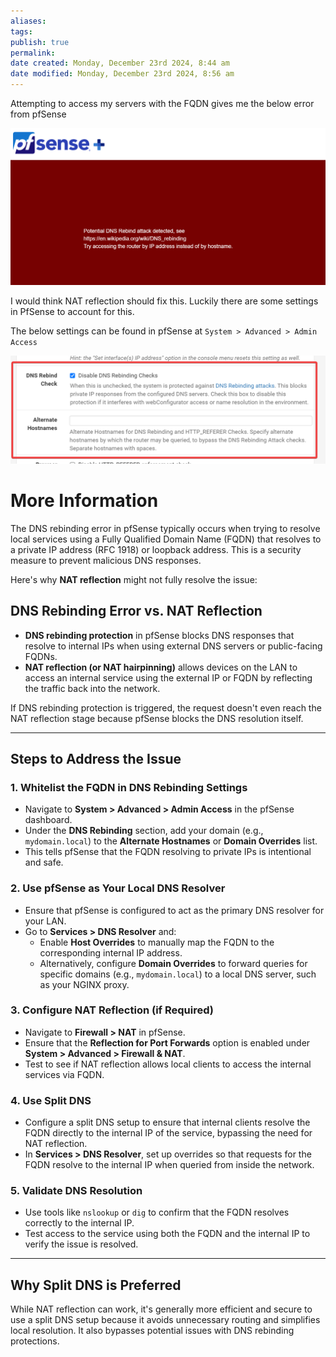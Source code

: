 ```yaml
---
aliases: 
tags: 
publish: true
permalink:
date created: Monday, December 23rd 2024, 8:44 am
date modified: Monday, December 23rd 2024, 8:56 am
---
```

Attempting to access my servers with the FQDN gives me the below error from pfSense

![](_attachments/file-20241223085655232.png)

I would think NAT reflection should fix this.  Luckily there are some settings in PfSense to account for this.

The below settings can be found in pfSense at `System > Advanced > Admin Access`

![](_attachments/file-20241223085658267.png)

# More Information

The DNS rebinding error in pfSense typically occurs when trying to resolve local services using a Fully Qualified Domain Name (FQDN) that resolves to a private IP address (RFC 1918) or loopback address. This is a security measure to prevent malicious DNS responses.

Here's why **NAT reflection** might not fully resolve the issue:

## DNS Rebinding Error vs. NAT Reflection

- **DNS rebinding protection** in pfSense blocks DNS responses that resolve to internal IPs when using external DNS servers or public-facing FQDNs.
- **NAT reflection (or NAT hairpinning)** allows devices on the LAN to access an internal service using the external IP or FQDN by reflecting the traffic back into the network.

If DNS rebinding protection is triggered, the request doesn't even reach the NAT reflection stage because pfSense blocks the DNS resolution itself.

* * *

## Steps to Address the Issue

### 1. **Whitelist the FQDN in DNS Rebinding Settings**

- Navigate to **System > Advanced > Admin Access** in the pfSense dashboard.
- Under the **DNS Rebinding** section, add your domain (e.g., `mydomain.local`) to the **Alternate Hostnames** or **Domain Overrides** list.
- This tells pfSense that the FQDN resolving to private IPs is intentional and safe.

### 2. **Use pfSense as Your Local DNS Resolver**

- Ensure that pfSense is configured to act as the primary DNS resolver for your LAN.
- Go to **Services > DNS Resolver** and:
    - Enable **Host Overrides** to manually map the FQDN to the corresponding internal IP address.
    - Alternatively, configure **Domain Overrides** to forward queries for specific domains (e.g., `mydomain.local`) to a local DNS server, such as your NGINX proxy.

### 3. **Configure NAT Reflection (if Required)**

- Navigate to **Firewall > NAT** in pfSense.
- Ensure that the **Reflection for Port Forwards** option is enabled under **System > Advanced > Firewall & NAT**.
- Test to see if NAT reflection allows local clients to access the internal services via FQDN.

### 4. **Use Split DNS**

- Configure a split DNS setup to ensure that internal clients resolve the FQDN directly to the internal IP of the service, bypassing the need for NAT reflection.
- In **Services > DNS Resolver**, set up overrides so that requests for the FQDN resolve to the internal IP when queried from inside the network.

### 5. **Validate DNS Resolution**

- Use tools like `nslookup` or `dig` to confirm that the FQDN resolves correctly to the internal IP.
- Test access to the service using both the FQDN and the internal IP to verify the issue is resolved.

* * *

## Why Split DNS is Preferred

While NAT reflection can work, it's generally more efficient and secure to use a split DNS setup because it avoids unnecessary routing and simplifies local resolution. It also bypasses potential issues with DNS rebinding protections.